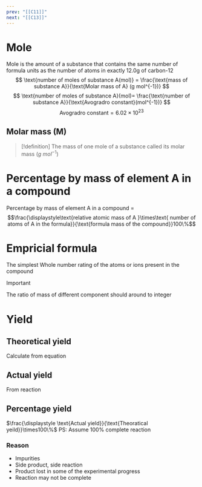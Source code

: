 ```yaml
---
prev: "[[C11]]"
next: "[[C13]]"
---
```


# Mole 
Mole is the amount of a substance that contains the same number of formula units as the number of atoms in exactly 12.0g of carbon-12 
$$
\text{number of moles of substance A(mol)} = \frac{\text{mass of substance A}}{\text{Molar mass of A} (g mol^{-1})}
$$
$$
\text{number of moles of substance A}(mol)= \frac{\text{number of substance A}}{\text{Avogradro constant}(mol^{-1})}
$$
$$
\text{Avogradro constant}= 6.02\times 10^{23}
$$

## Molar mass (M)

> [!definition]
> The mass of one mole of a substance called its molar mass $\displaystyle(g\ mol^{-1})$

# Percentage by mass of element A in a compound 
Percentage by mass of element A in a compound =
$$\frac{\displaystyle\text{relative atomic mass of A }\times\text{ number of atoms of A in the formula}}{\text{formula mass of the compound}}100\%$$
# Empricial formula 
The simplest Whole number rating of the atoms or ions present in the compound

> [!IMPORTANT]
> The ratio of mass of different component should around to integer
# Yield
## Theoretical yield
Calculate from equation

## Actual yield
From reaction

## Percentage yield
$\frac{\displaystyle \text{Actual yield}}{\text{Theoratical yeild}}\times100\%$
PS: Assume 100% complete reaction

### Reason
- Impurities
- Side product, side reaction
- Product lost in some of the experimental progress
- Reaction may not be complete
